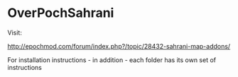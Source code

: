 OverPochSahrani
===============


Visit: 

http://epochmod.com/forum/index.php?/topic/28432-sahrani-map-addons/

For installation instructions - in addition - each folder has its own set of instructions
